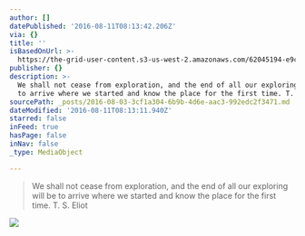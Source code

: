 ```yaml
---
author: []
datePublished: '2016-08-11T08:13:42.206Z'
via: {}
title: ''
isBasedOnUrl: >-
  https://the-grid-user-content.s3-us-west-2.amazonaws.com/62045194-e9c5-4b99-ac6e-0e4fe5f08dd8.jpg
publisher: {}
description: >-
  We shall not cease from exploration, and the end of all our exploring will be
  to arrive where we started and know the place for the first time. T. S. Eliot
sourcePath: _posts/2016-08-03-3cf1a304-6b9b-4d6e-aac3-992edc2f3471.md
dateModified: '2016-08-11T08:13:11.940Z'
starred: false
inFeed: true
hasPage: false
inNav: false
_type: MediaObject

---
```

> We shall not cease from exploration, and the end of all our exploring will be to arrive where we started and know the place for the first time. T. S. Eliot

![](https://the-grid-user-content.s3-us-west-2.amazonaws.com/62045194-e9c5-4b99-ac6e-0e4fe5f08dd8.jpg)